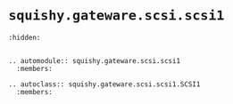 # `squishy.gateware.scsi.scsi1`

```{toctree}
:hidden:
```


```{eval-rst}

.. automodule:: squishy.gateware.scsi.scsi1
  :members:

.. autoclass:: squishy.gateware.scsi.scsi1.SCSI1
  :members:

```
